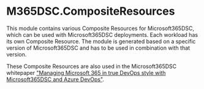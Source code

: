 # M365DSC.CompositeResources

This module contains various Composite Resources for Microsoft365DSC, which can be used with Microsoft365DSC deployments. Each workload has its own Composite Resource.
The module is generated based on a specific version of Microsoft365DSC and has to be used in combination with that version.

These Composite Resources are also used in the Microsoft365DSC whitepaper ["Managing Microsoft 365 in true DevOps style with Microsoft365DSC and Azure DevOps"](https://aka.ms/m365dscwhitepaper).
